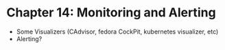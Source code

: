 # Chapter 14: Monitoring and Alerting
* Some Visualizers (CAdvisor, fedora CockPit, kubernetes visualizer, etc)
* Alerting?
